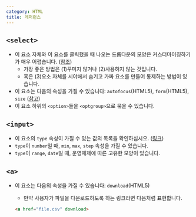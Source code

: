```yaml
---
category: HTML
title: 레퍼런스
---
```



## `<select>`
* 이 요소 자체와 이 요소를 클릭했을 때 나오는 드롭다운의 모양은 커스터마이징하기가 매우 어렵습니다. ([참조](https://css-tricks.com/dropdown-default-styling/))
  - 가장 좋은 방법은 (1)꾸미지 않거나 (2)사용하지 않는 것입니다.
  - 혹은 (3)요소 자체를 시야에서 숨기고 가짜 요소를 만들어 통제하는 방법이 있습니다.
* 이 요소는 다음의 속성을 가질 수 있습니다: `autofocus`(HTML5), `form`(HTML5), `size` ([참고](https://developer.mozilla.org/ko/docs/Web/HTML/Element/select))
* 이 요소 하위의 `<option>`들을 `<optgroup>`으로 묶을 수 있습니다.


## `<input>`
* 이 요소의 `type` 속성이 가질 수 있는 값의 목록을 확인하십시오. ([링크](http://www.w3schools.com/tags/att_input_type.asp))
* `type`이 `number`일 때, `min`, `max`, `step` 속성을 가질 수 있습니다.
* `type`이 `range`, `date`일 때, 운영체제에 따른 고유한 모양이 있습니다.


## `<a>`
* 이 요소는 다음의 속성을 가질 수 있습니다: `download`(HTML5)
  - 만약 사용자가 파일을 다운로드하도록 하는 링크라면 다음처럼 표현합니다.

  ```html
  <a href="file.csv" download>
  ```
